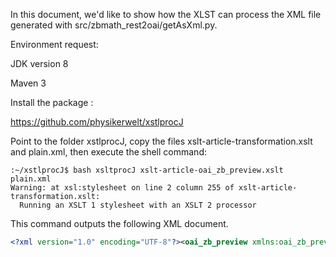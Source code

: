 In this document, we'd like to show how the XLST can process the XML file generated with src/zbmath_rest2oai/getAsXml.py.

Environment request:

JDK version 8

Maven 3

Install the package :

https://github.com/physikerwelt/xstlprocJ

Point to the folder xstlprocJ, copy the files xslt-article-transformation.xslt and plain.xml, then execute the shell command:

```shell
:~/xstlprocJ$ bash xsltprocJ xslt-article-oai_zb_preview.xslt plain.xml
Warning: at xsl:stylesheet on line 2 column 255 of xslt-article-transformation.xslt:
  Running an XSLT 1 stylesheet with an XSLT 2 processor

```

This command outputs the following XML document.

```xml
<?xml version="1.0" encoding="UTF-8"?><oai_zb_preview xmlns:oai_zb_preview="https://zbmath.org/OAI/2.0/oai_zb_preview/" xmlns:xsi="http://www.w3.org/2001/XMLSchema-instance" xmlns:zbmath="https://zbmath.org/zbmath/elements/1.0/"><author>Maynard, James</author><author_ids><author_id>maynard.james</author_id></author_ids><classifications><classification>11N05</classification><classification>11N36</classification></classifications></oai_zb_preview>maz@BE000078:~/xstlprocJ$
```
